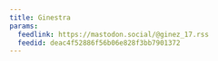 ```yaml
---
title: Ginestra
params:
  feedlink: https://mastodon.social/@ginez_17.rss
  feedid: deac4f52886f56b06e828f3bb7901372
---
```


